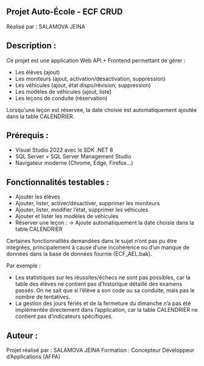 Projet Auto-École - ECF CRUD
----------------------------

 Réalisé par : SALAMOVA JEINA


Description :
-------------
Ce projet est une application Web API + Frontend permettant de gérer :
- Les élèves (ajout)
- Les moniteurs (ajout, activation/désactivation, suppression)
- Les véhicules (ajout, état dispo/révision, suppression)
- Les modèles de véhicules (ajout, liste)
- Les leçons de conduite (réservation)

Lorsqu'une leçon est réservée, la date choisie est automatiquement ajoutée dans la table CALENDRIER.


Prérequis :
-----------
- Visual Studio 2022 avec le SDK .NET 8
- SQL Server + SQL Server Management Studio
- Navigateur moderne (Chrome, Edge, Firefox…)


Fonctionnalités testables :
---------------------------
- Ajouter les élèves
- Ajouter, lister, activer/désactiver, supprimer les moniteurs
- Ajouter, lister, modifier l’état, supprimer les véhicules
- Ajouter et lister les modèles de véhicules
- Réserver une leçon :
   -> Ajoute automatiquement la date choisie dans la table CALENDRIER

Certaines fonctionnalités demandées dans le sujet n’ont pas pu être intégrées, principalement à cause d’une incohérence ou d’un manque de données dans la base de données fournie (ECF_AEL.bak).

Par exemple :
- Les statistiques sur les réussites/échecs ne sont pas possibles, car la table des élèves ne contient pas d’historique détaillé des examens passés. On ne sait que si l’élève a son code ou sa conduite, mais pas le nombre de tentatives.
- La gestion des jours fériés et de la fermeture du dimanche n’a pas été implémentée directement dans l’application, car la table CALENDRIER ne contient pas d’indicateurs spécifiques.



Auteur :
--------
Projet réalisé par : SALAMOVA JEINA
Formation : Concepteur Développeur d’Applications (AFPA)
